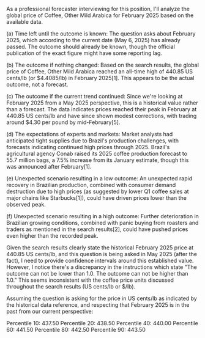 As a professional forecaster interviewing for this position, I'll analyze the global price of Coffee, Other Mild Arabica for February 2025 based on the available data.

(a) Time left until the outcome is known: 
The question asks about February 2025, which according to the current date (May 6, 2025) has already passed. The outcome should already be known, though the official publication of the exact figure might have some reporting lag.

(b) The outcome if nothing changed:
Based on the search results, the global price of Coffee, Other Mild Arabica reached an all-time high of 440.85 US cents/lb (or $4.4085/lb) in February 2025[1]. This appears to be the actual outcome, not a forecast.

(c) The outcome if the current trend continued:
Since we're looking at February 2025 from a May 2025 perspective, this is a historical value rather than a forecast. The data indicates prices reached their peak in February at 440.85 US cents/lb and have since shown modest corrections, with trading around $4.30 per pound by mid-February[5].

(d) The expectations of experts and markets:
Market analysts had anticipated tight supplies due to Brazil's production challenges, with forecasts indicating continued high prices through 2025. Brazil's agricultural agency Conab raised its 2025 coffee production forecast to 55.7 million bags, a 7.5% increase from its January estimate, though this was announced after February[1].

(e) Unexpected scenario resulting in a low outcome:
An unexpected rapid recovery in Brazilian production, combined with consumer demand destruction due to high prices (as suggested by lower Q1 coffee sales at major chains like Starbucks[1]), could have driven prices lower than the observed peak.

(f) Unexpected scenario resulting in a high outcome:
Further deterioration in Brazilian growing conditions, combined with panic buying from roasters and traders as mentioned in the search results[2], could have pushed prices even higher than the recorded peak.

Given the search results clearly state the historical February 2025 price at 440.85 US cents/lb, and this question is being asked in May 2025 (after the fact), I need to provide confidence intervals around this established value. However, I notice there's a discrepancy in the instructions which state "The outcome can not be lower than 1.0. The outcome can not be higher than 1.0." This seems inconsistent with the coffee price units discussed throughout the search results (US cents/lb or $/lb).

Assuming the question is asking for the price in US cents/lb as indicated by the historical data reference, and respecting that February 2025 is in the past from our current perspective:

Percentile 10: 437.50
Percentile 20: 438.50
Percentile 40: 440.00
Percentile 60: 441.50
Percentile 80: 442.50
Percentile 90: 443.50